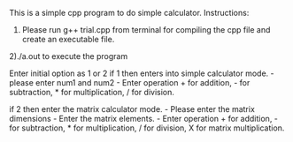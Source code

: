 This is a simple cpp program to do simple
calculator.
Instructions:
1) Please run g++ trial.cpp from terminal for compiling the cpp file and
create an executable file.

2)./a.out to execute the program

Enter initial option as 1 or 2
if 1 then enters into simple calculator mode.
    - please enter num1 and num2
    - Enter operation + for addition, - for subtraction, * for multiplication, / for division.

if 2 then enter the matrix calculator mode.
    - Please enter the matrix dimensions
    - Enter the matrix elements.
    - Enter operation + for addition, - for subtraction, * for multiplication, / for division, X for matrix multiplication.
